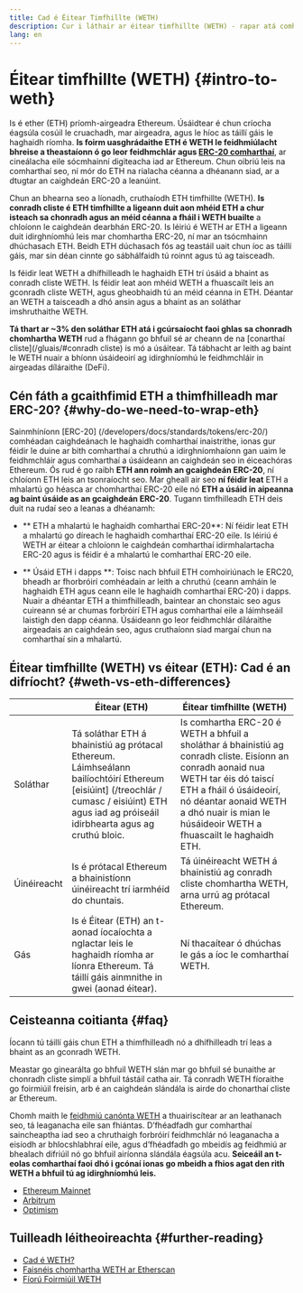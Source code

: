 ```yaml
---
title: Cad é Éitear Timfhillte (WETH)
description: Cur i láthair ar éitear timfhillte (WETH) - rapar atá comhoiriúnach le ERC20 le haghaidh éitear (ETH).
lang: en
---
```


# Éitear timfhillte (WETH) {#intro-to-weth}

Is é ether (ETH) príomh-airgeadra Ethereum. Úsáidtear é chun críocha éagsúla cosúil le cruachadh, mar airgeadra, agus le híoc as táillí gáis le haghaidh ríomha. **Is foirm uasghrádaithe ETH é WETH le feidhmiúlacht bhreise a theastaíonn ó go leor feidhmchlár agus [ERC-20 comharthaí](/glossary/#erc-20)**, ar cineálacha eile sócmhainní digiteacha iad ar Ethereum. Chun oibriú leis na comharthaí seo, ní mór do ETH na rialacha céanna a dhéanann siad, ar a dtugtar an caighdeán ERC-20 a leanúint.

Chun an bhearna seo a líonadh, cruthaíodh ETH timfhillte (WETH). **Is conradh cliste é ETH timfhillte a ligeann duit aon mhéid ETH a chur isteach sa chonradh agus an méid céanna a fháil i WETH buailte** a chloíonn le caighdeán dearbhán ERC-20. Is léiriú é WETH ar ETH a ligeann duit idirghníomhú leis mar chomhartha ERC-20, ní mar an tsócmhainn dhúchasach ETH. Beidh ETH dúchasach fós ag teastáil uait chun íoc as táillí gáis, mar sin déan cinnte go sábhálfaidh tú roinnt agus tú ag taisceadh.

Is féidir leat WETH a dhífhilleadh le haghaidh ETH trí úsáid a bhaint as conradh cliste WETH. Is féidir leat aon mhéid WETH a fhuascailt leis an gconradh cliste WETH, agus gheobhaidh tú an méid céanna in ETH. Déantar an WETH a taisceadh a dhó ansin agus a bhaint as an soláthar imshruthaithe WETH.

**Tá thart ar ~3% den soláthar ETH atá i gcúrsaíocht faoi ghlas sa chonradh chomhartha WETH** rud a fhágann go bhfuil sé ar cheann de na [conarthaí cliste](/gluais/#conradh cliste) is mó a úsáitear. Tá tábhacht ar leith ag baint le WETH nuair a bhíonn úsáideoirí ag idirghníomhú le feidhmchláir in airgeadas díláraithe (DeFi).

## Cén fáth a gcaithfimid ETH a thimfhilleadh mar ERC-20? {#why-do-we-need-to-wrap-eth}

Sainmhíníonn [ERC-20] (/developers/docs/standards/tokens/erc-20/) comhéadan caighdeánach le haghaidh comharthaí inaistrithe, ionas gur féidir le duine ar bith comharthaí a chruthú a idirghníomhaíonn gan uaim le feidhmchláir agus comharthaí a úsáideann an caighdeán seo in éiceachóras Ethereum. Ós rud é go raibh **ETH ann roimh an gcaighdeán ERC-20**, ní chloíonn ETH leis an tsonraíocht seo. Mar gheall air seo **ní féidir leat** ETH a mhalartú go héasca ar chomharthaí ERC-20 eile nó **ETH a úsáid in aipeanna ag baint úsáide as an gcaighdeán ERC-20**. Tugann timfhilleadh ETH deis duit na rudaí seo a leanas a dhéanamh:

- \*\* ETH a mhalartú le haghaidh comharthaí ERC-20\*\*: Ní féidir leat ETH a mhalartú go díreach le haghaidh comharthaí ERC-20 eile. Is léiriú é WETH ar éitear a chloíonn le caighdeán comharthaí idirmhalartacha ERC-20 agus is féidir é a mhalartú le comharthaí ERC-20 eile.

- \*\* Úsáid ETH i dapps \*\*: Toisc nach bhfuil ETH comhoiriúnach le ERC20, bheadh ​​ar fhorbróirí comhéadain ar leith a chruthú (ceann amháin le haghaidh ETH agus ceann eile le haghaidh comharthaí ERC-20) i dapps. Nuair a dhéantar ETH a thimfhilleadh, baintear an chonstaic seo agus cuireann sé ar chumas forbróirí ETH agus comharthaí eile a láimhseáil laistigh den dapp céanna. Úsáideann go leor feidhmchlár díláraithe airgeadais an caighdeán seo, agus cruthaíonn siad margaí chun na comharthaí sin a mhalartú.

## Éitear timfhillte (WETH) vs éitear (ETH): Cad é an difríocht? {#weth-vs-eth-differences}

|             | **Éitear (ETH)**                                                                                                                                                                                                                                                                   | **Éitear timfhillte (WETH)**                                                                                                                                                                                                                                            |
| ----------- | ----------------------------------------------------------------------------------------------------------------------------------------------------------------------------------------------------------------------------------------------------------------------------------------------------- | ------------------------------------------------------------------------------------------------------------------------------------------------------------------------------------------------------------------------------------------------------------------------------------------ |
| Soláthar    | Tá soláthar ETH á bhainistiú ag prótacal Ethereum. Láimhseálann bailíochtóirí Ethereum [eisiúint] (/treochlár / cumasc / eisiúint) ETH agus iad ag próiseáil idirbhearta agus ag cruthú bloic. | Is comhartha ERC-20 é WETH a bhfuil a sholáthar á bhainistiú ag conradh cliste. Eisíonn an conradh aonaid nua WETH tar éis dó taiscí ETH a fháil ó úsáideoirí, nó déantar aonaid WETH a dhó nuair is mian le húsáideoir WETH a fhuascailt le haghaidh ETH. |
| Úinéireacht | Is é prótacal Ethereum a bhainistíonn úinéireacht trí iarmhéid do chuntais.                                                                                                                                                                                                           | Tá úinéireacht WETH á bhainistiú ag conradh cliste chomhartha WETH, arna urrú ag prótacal Ethereum.                                                                                                                                                                        |
| Gás         | Is é Éitear (ETH) an t-aonad íocaíochta a nglactar leis le haghaidh ríomha ar líonra Ethereum. Tá táillí gáis ainmnithe in gwei (aonad éitear).                                                                                 | Ní thacaítear ó dhúchas le gás a íoc le comharthaí WETH.                                                                                                                                                                                                                   |

## Ceisteanna coitianta {#faq}

<ExpandableCard title="Do you pay to wrap/unwrap ETH?" eventCategory="/wrapped-eth" eventName="clicked Do you pay to wrap/unwrap ETH?">

Íocann tú táillí gáis chun ETH a thimfhilleadh nó a dhífhilleadh trí leas a bhaint as an gconradh WETH.

</ExpandableCard>

<ExpandableCard title="Is WETH safe?" eventCategory="/wrapped-eth" eventName="clicked Is WETH safe?">

Meastar go ginearálta go bhfuil WETH slán mar go bhfuil sé bunaithe ar chonradh cliste simplí a bhfuil tástáil catha air. Tá conradh WETH fíoraithe go foirmiúil freisin, arb é an caighdeán slándála is airde do chonarthaí cliste ar Ethereum.

</ExpandableCard>

<ExpandableCard title="Why am I seeing different WETH tokens?" eventCategory="/wrapped-eth" eventName="clicked Why am I seeing different WETH tokens?">

Chomh maith le [feidhmiú canónta WETH](https://etherscan.io/token/0xc02aaa39b223fe8d0a0e5c4f27ead9083c756cc2) a thuairiscítear ar an leathanach seo, tá leaganacha eile san fhiántas. D’fhéadfadh gur comharthaí saincheaptha iad seo a chruthaigh forbróirí feidhmchlár nó leaganacha a eisíodh ar bhlocshlabhraí eile, agus d’fhéadfadh go mbeidís ag feidhmiú ar bhealach difriúil nó go bhfuil airíonna slándála éagsúla acu. **Seiceáil an t-eolas comharthaí faoi dhó i gcónaí ionas go mbeidh a fhios agat den rith WETH a bhfuil tú ag idirghníomhú leis.**

</ExpandableCard>

<ExpandableCard title="What are the WETH contracts on other networks?" eventCategory="/wrapped-eth" eventName="clicked What are the WETH contracts on other networks?">

- [Ethereum Mainnet](https://etherscan.io/token/0xC02aaA39b223FE8D0A0e5C4F27eAD9083C756Cc2)
- [Arbitrum](https://arbiscan.io/token/0x82af49447d8a07e3bd95bd0d56f35241523fbab1)
- [Optimism](https://optimistic.etherscan.io/token/0x4200000000000000000000000000000000000006)

</ExpandableCard>

## Tuilleadh léitheoireachta {#further-reading}

- [Cad é WETH?](https://weth.tkn.eth.limo/)
- [Faisnéis chomhartha WETH ar Etherscan](https://etherscan.io/token/0xc02aaa39b223fe8d0a0e5c4f27ead9083c756cc2)
- [Fíorú Foirmiúil WETH](https://zellic.io/blog/formal-verification-weth)
